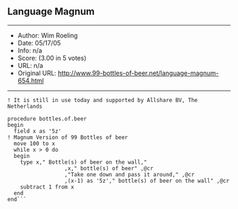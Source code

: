 
## Language Magnum ##
---
- Author: Wim Roeling
- Date: 05/17/05
- Info: n/a
- Score:  (3.00 in 5 votes)
- URL: n/a
- Original URL: http://www.99-bottles-of-beer.net/language-magnum-654.html
---

```! Magnum is a procedural language belonging to a DBMS, developed by Tymshare Inc. in the mid 70's.
! It is still in use today and supported by Allshare BV, The Netherlands
 
procedure bottles.of.beer
begin
  field x as '5z'
! Magnum Version of 99 Bottles of beer
  move 100 to x
  while x > 0 do
  begin
    type x," Bottle(s) of beer on the wall,"
                  ,x," bottle(s) of beer" ,@cr
                  ,"Take one down and pass it around," ,@cr
                  ,(x-1) as '5z'," bottle(s) of beer on the wall" ,@cr
    subtract 1 from x
  end
end```